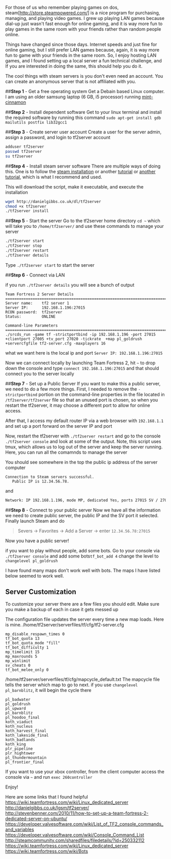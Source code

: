 <!--
.. title: Team Fortress 2 Server Install for Dummies
.. slug: tf2-server-setup
.. date: 2015-03-14 00:00:00 UTC-08:00
.. tags: linux, gaming
.. category: computing
.. description: How to set up a Team Fortress 2 steam server-setup
-->

For those of us who remember playing games on dos, steam[http://store.steampowered.com/]
is a nice program for purchasing, managing, and playing video games. I grew up playing LAN games because dial-up just wasn't fast enough for online gaming, and it is way more fun to play games in the same room with your friends rather than random people online.

Things have changed since those days. Internet speeds and just fine for online gaming, but I still prefer LAN games because, again, it is way more fun to game with your friends in the same room. So, I enjoy hosting LAN games, and I found setting up a local server a fun technical challenge, and If you are interested in doing the same, this should help you do it.

The cool things with steam servers is you don't even need an account. You can create an anonymous server that is not affiliated with you.

##**Step 1** - Get a free operating system
Get a Debain based Linux computer. I am using an older samsung laptop (6 GB, i5 processor) running [mint-cinnamon](http://www.linuxmint.com/edition.php?id=172)

##**Step 2** - Install dependent software
Get to your linux terminal and install the required software by running this command
```sudo apt-get install gdb mailutils postfix lib32gcc1```

##**Step 3** - Create server user account
Create a user for the server admin, assign a password, and login to tf2server account
```bash
adduser tf2server
passwd tf2server
su tf2server
```

##**Step 4** - Install steam server software
There are multiple ways of doing this. One is to follow the [steam installation](https://wiki.teamfortress.com/wiki/Linux_dedicated_server) or another [tutorial](http://stevenbenner.com/2010/11/how-to-set-up-a-team-fortress-2-dedicated-server-on-ubuntu/) or [another tutorial](http://danielgibbs.co.uk/lgsm/tf2server/), which is what I recommend and used.  

This will download the script, make it executable, and execute the installation
```bash
wget http://danielgibbs.co.uk/dl/tf2server
chmod +x tf2server
./tf2server install
```

##**Step 5** - Start the server
Go to the tf2server home directory ```cd ~``` which will take you to ```/home/tf2server/``` and use these commands to manage your server  
```bash
./tf2server start
./tf2server stop
./tf2server restart
./tf2server details
```

Type ```./tf2server start``` to start the server

##**Step 6** - Connect via LAN

if you run ```./tf2server details``` you will see a bunch of output  
```
Team Fortress 2 Server Details
================================================================================================================================================
Server name:    tf2 server 1
Server IP:      192.168.1.196:27015
RCON password:  tf2server
Status:         ONLINE

Command-line Parameters
================================================================================================================================================
./srcds_run -game tf -strictportbind -ip 192.168.1.196 -port 27015 +clientport 27005 +tv_port 27020 -tickrate  +map pl_goldrush +servercfgfile tf2-server.cfg -maxplayers 16
```

what we want here is the local ip and port ```Server IP: 192.168.1.196:27015```

Now we can connect locally by launching Team Fortress 2, hit ```~``` to drop down the console and type ```connect 192.168.1.196:27015``` and that should connect you to the server locally

##**Step 7** - Set up a Public Server
If you want to make this a public server, we need to do a few more things. First, I needed to remove the ```-strictportbind``` portion on the command-line properties in the file located in ```/tf2server/tf2server``` file so that an unused port is chosen, so when you restart the tf2server, it may choose a different port to allow for online access.

After that, I access my default router IP via a web browser with ```192.168.1.1``` and set up a port forward on the server IP and port

Now, restart the tf2server with ```./tf2server restart``` and go to the console ```./tf2server console``` and look at some of the output. Note, this script uses tmux, which allows us to log out of the server and keep the server running. Here, you can run all the comamnds to manage the server

You should see somewhere in the top the public ip address of the server computer
```
Connection to Steam servers successful.
   Public IP is 12.34.56.78.
```

and

```bash
Network: IP 192.168.1.196, mode MP, dedicated Yes, ports 27015 SV / 27005 CL
```

##**Step 8** - Connect to your public server
Now we have all the information we need to create public server, the public IP and the SV port it selected. Finally launch Steam and do
>Severs -> Favorites -> Add a Server -> enter ```12.34.56.78:27015```

Now you have a public server!

if you want to play without people, add some bots. Go to your console via ```./tf2server console``` and add some bots```tf_bot_add 4``` change the level to ```changelevel pl_goldrush```

I have found many maps don't work well with bots. The maps I have listed below seemed to work well.

## Server Customization
To customize your server there are a few files you should edit. Make sure you make a backup of each in case it gets messed up

The configuration file updates the server every time a new map loads. Here is mine.
/home/tf2server/serverfiles/tf/cfg/tf2-server.cfg
```
mp_disable_respawn_times 0
tf_bot_quota 13
tf_bot_quota_mode "fill"
tf_bot_difficulty 1
mp_timelimit 15
mp_maxrounds 5
mp_winlimit
sv_cheats 0
tf_bot_melee_only 0
```

/home/tf2server/serverfiles/tf/cfg/mapcycle_default.txt
The mapcycle file tells the server which map to go to next. if you use ```changelevel pl_barnblitz```, it will begin the cycle there
```
pl_badwater
pl_goldrush
pl_upward
pl_barnblitz
pl_hoodoo_final
koth_viaduct
koth_nucleus
koth_harvest_final
koth_lakeside_final
koth_badlands
koth_king
plr_pipeline
plr_hightower
pl_thundermountain
pl_frontier_final
```
If you want to use your xbox controller, from the client computer access the console via ```~``` and run ```exec 260controller```

Enjoy!

Here are some links that I found helpful   
https://wiki.teamfortress.com/wiki/Linux_dedicated_server  
http://danielgibbs.co.uk/lgsm/tf2server/  
http://stevenbenner.com/2010/11/how-to-set-up-a-team-fortress-2-dedicated-server-on-ubuntu/  
https://developer.valvesoftware.com/wiki/List_of_TF2_console_commands_and_variables  
https://developer.valvesoftware.com/wiki/Console_Command_List  
http://steamcommunity.com/sharedfiles/filedetails/?id=250332112  
https://wiki.teamfortress.com/wiki/Linux_dedicated_server  
https://wiki.teamfortress.com/wiki/Bots  
